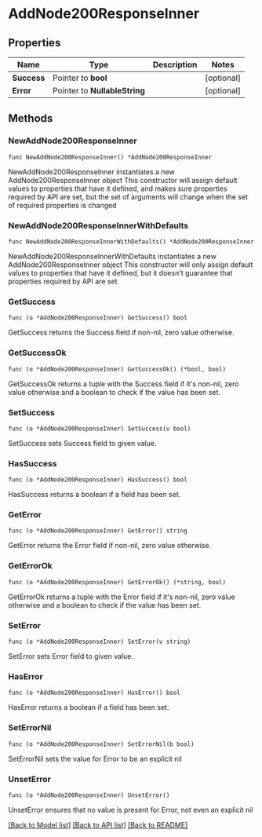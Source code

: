 # AddNode200ResponseInner

## Properties

Name | Type | Description | Notes
------------ | ------------- | ------------- | -------------
**Success** | Pointer to **bool** |  | [optional] 
**Error** | Pointer to **NullableString** |  | [optional] 

## Methods

### NewAddNode200ResponseInner

`func NewAddNode200ResponseInner() *AddNode200ResponseInner`

NewAddNode200ResponseInner instantiates a new AddNode200ResponseInner object
This constructor will assign default values to properties that have it defined,
and makes sure properties required by API are set, but the set of arguments
will change when the set of required properties is changed

### NewAddNode200ResponseInnerWithDefaults

`func NewAddNode200ResponseInnerWithDefaults() *AddNode200ResponseInner`

NewAddNode200ResponseInnerWithDefaults instantiates a new AddNode200ResponseInner object
This constructor will only assign default values to properties that have it defined,
but it doesn't guarantee that properties required by API are set

### GetSuccess

`func (o *AddNode200ResponseInner) GetSuccess() bool`

GetSuccess returns the Success field if non-nil, zero value otherwise.

### GetSuccessOk

`func (o *AddNode200ResponseInner) GetSuccessOk() (*bool, bool)`

GetSuccessOk returns a tuple with the Success field if it's non-nil, zero value otherwise
and a boolean to check if the value has been set.

### SetSuccess

`func (o *AddNode200ResponseInner) SetSuccess(v bool)`

SetSuccess sets Success field to given value.

### HasSuccess

`func (o *AddNode200ResponseInner) HasSuccess() bool`

HasSuccess returns a boolean if a field has been set.

### GetError

`func (o *AddNode200ResponseInner) GetError() string`

GetError returns the Error field if non-nil, zero value otherwise.

### GetErrorOk

`func (o *AddNode200ResponseInner) GetErrorOk() (*string, bool)`

GetErrorOk returns a tuple with the Error field if it's non-nil, zero value otherwise
and a boolean to check if the value has been set.

### SetError

`func (o *AddNode200ResponseInner) SetError(v string)`

SetError sets Error field to given value.

### HasError

`func (o *AddNode200ResponseInner) HasError() bool`

HasError returns a boolean if a field has been set.

### SetErrorNil

`func (o *AddNode200ResponseInner) SetErrorNil(b bool)`

 SetErrorNil sets the value for Error to be an explicit nil

### UnsetError
`func (o *AddNode200ResponseInner) UnsetError()`

UnsetError ensures that no value is present for Error, not even an explicit nil

[[Back to Model list]](../README.md#documentation-for-models) [[Back to API list]](../README.md#documentation-for-api-endpoints) [[Back to README]](../README.md)


